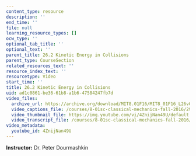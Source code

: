 ```yaml
---
content_type: resource
description: ''
end_time: ''
file: null
learning_resource_types: []
ocw_type: ''
optional_tab_title: ''
optional_text: ''
parent_title: 26.2 Kinetic Energy in Collisions
parent_type: CourseSection
related_resources_text: ''
resource_index_text: ''
resourcetype: Video
start_time: ''
title: 26.2 Kinetic Energy in Collisions
uid: ad1c0861-be36-61b8-a1b6-47584247fb7d
video_files:
  archive_url: https://archive.org/download/MIT8.01F16/MIT8_01F16_L26v02_360p.mp4
  video_captions_file: /courses/8-01sc-classical-mechanics-fall-2016/29d6d7a3d90f5681bba080488fbcb607_4ZnijNan49U.vtt
  video_thumbnail_file: https://img.youtube.com/vi/4ZnijNan49U/default.jpg
  video_transcript_file: /courses/8-01sc-classical-mechanics-fall-2016/2eb2522c6ee64adb93d0f0d4e601348a_4ZnijNan49U.pdf
video_metadata:
  youtube_id: 4ZnijNan49U
---
```


**Instructor:** Dr. Peter Dourmashkin

